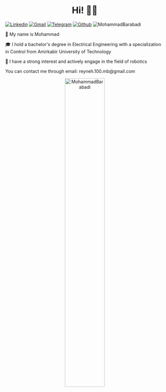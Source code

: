 <h1 align="center">Hi! 👋🏻</h1>

[![Linkedin](https://img.shields.io/badge/-LinkedIn-blue?style=flat&logo=Linkedin&logoColor=white)](https://www.linkedin.com/in/mohammadbrd/)
[![Gmail](https://img.shields.io/badge/-Gmail-c14438?style=flat&logo=Gmail&logoColor=white)](mailto:reyneh.100.mb@gmail.com)
[![Telegram](https://img.shields.io/badge/Telegram-2CA5E0?style=flat&logo=telegram&logoColor=white)](https://t.me/mohammad8brd)
[![Github](https://img.shields.io/badge/-white?style=social&logo=github&label=Follow
)](https://github.com/MBW0lf)
<img src="https://komarev.com/ghpvc/?username=MBWolf&style=flat-square&color=blue" alt="MohammadBarabadi"/>

<P>🤠 My name is Mohammad</P>
<P>🎓 I hold a bachelor's degree in Electrical Engineering with a specialization in Control from Amirkabir University of Technology</P>
<P>🤖 I have a strong interest and actively engage in the field of robotics</P>

<P>You can contact me through email: reyneh.100.mb@gmail.com</P>

<div align="center">
<img width="50%" src="https://github-readme-stats.vercel.app/api/top-langs/?username=MBWolf&layout=compact&hide=TSQL&theme=dracula" alt="MohammadBarabadi" />
</div>